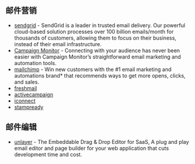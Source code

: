 ## 邮件营销

- [sendgrid](https://sendgrid.com/) - SendGrid is a leader in trusted email delivery. Our powerful cloud-based solution processes over 100 billion emails/month for thousands of customers, allowing them to focus on their business, instead of their email infrastructure.
- [Campaign Monitor](https://www.campaignmonitor.com/) - Connecting with your audience has never been easier with Campaign Monitor’s straightforward email marketing and automation tools.
- [mailchimp](https://mailchimp.com/) - Win new customers with the #1 email marketing and automations brand* that recommends ways to get more opens, clicks, and sales.
- [freshmail](https://freshmail.pl/)
- [activecampaign](https://www.activecampaign.com/)
- [iconnect](https://www.icontact.com/)
- [stampready](https://www.stampready.net/)

## 邮件编辑

- [unlayer](https://unlayer.com/embed) - The Embeddable Drag & Drop Editor for SaaS, A plug and play email editor and page builder for your web application that cuts development time and cost.
